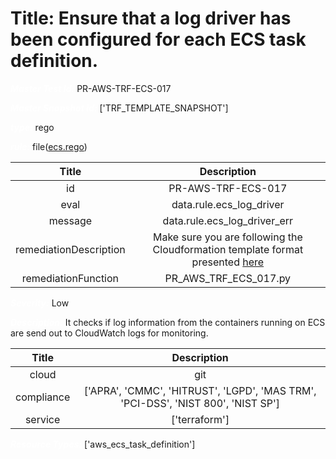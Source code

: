 



# Title: Ensure that a log driver has been configured for each ECS task definition.


***<font color="white">Master Test Id:</font>*** PR-AWS-TRF-ECS-017

***<font color="white">Master Snapshot Id:</font>*** ['TRF_TEMPLATE_SNAPSHOT']

***<font color="white">type:</font>*** rego

***<font color="white">rule:</font>*** file([ecs.rego])  
  
  
  
  

|Title|Description|
| :---: | :---: |
|id|PR-AWS-TRF-ECS-017|
|eval|data.rule.ecs_log_driver|
|message|data.rule.ecs_log_driver_err|
|remediationDescription|Make sure you are following the Cloudformation template format presented <a href='https://registry.terraform.io/providers/hashicorp/aws/latest/docs/resources/ecs_task_definition#container_definitions' target='_blank'>here</a>|
|remediationFunction|PR_AWS_TRF_ECS_017.py|


***<font color="white">Severity:</font>*** Low

***<font color="white">Description:</font>*** It checks if log information from the containers running on ECS are send out to CloudWatch logs for monitoring.  
  
  

|Title|Description|
| :---: | :---: |
|cloud|git|
|compliance|['APRA', 'CMMC', 'HITRUST', 'LGPD', 'MAS TRM', 'PCI-DSS', 'NIST 800', 'NIST SP']|
|service|['terraform']|


***<font color="white">Resource Types:</font>*** ['aws_ecs_task_definition']


[ecs.rego]: https://github.com/prancer-io/prancer-compliance-test/tree/master/aws/terraform/ecs.rego
